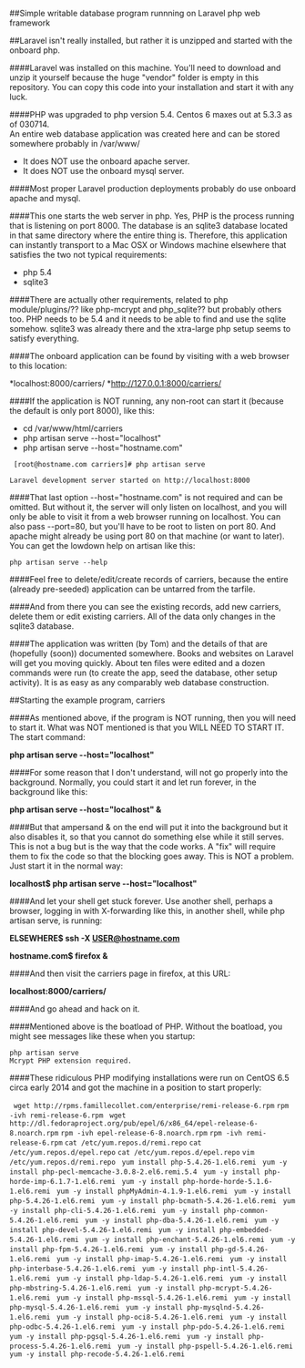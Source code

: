 ##Simple writable database program runnning on Laravel php web framework

##Laravel isn't really installed, but rather it is unzipped and started with the onboard php.  

####Laravel was installed on this machine.  You'll need to download and unzip it yourself because the huge "vendor" folder is empty in this repository.  You can copy this code into your installation and start it with any luck.

####PHP was upgraded to php version 5.4.  Centos 6 maxes out at 5.3.3 as of 030714.  
An entire web database application was created here and can be stored somewhere probably in /var/www/

* It does NOT use the onboard apache server.  
* It does NOT use the onboard mysql server.  

####Most proper Laravel production deployments probably do use onboard apache and mysql.  

####This one starts the web server in php.  Yes, PHP is the process running that is listening on port 8000.  The database is an sqlite3 database located in that same directory where the entire thing is.  Therefore, this application can instantly transport to a Mac OSX or Windows machine elsewhere that satisfies the two not typical requirements:

* php 5.4 
* sqlite3

####There are actually other requirements, related to php module/plugins/?? like php-mcrypt and php_sqlite?? but probably others too.  PHP needs to be 5.4 and it needs to be able to find and use the sqlite somehow.  sqlite3 was already there and the xtra-large php setup seems to satisfy everything.

####The onboard application can be found by visiting with a web browser to this location:

*localhost:8000/carriers/
*http://127.0.0.1:8000/carriers/

####If the application is NOT running, any non-root can start it (because the default is only port 8000), like this:

* cd /var/www/html/carriers
* php artisan serve --host="localhost"
* php artisan serve --host="hostname.com"

` [root@hostname.com carriers]# php artisan serve`

`Laravel development server started on http://localhost:8000`

####That last option  --host="hostname.com"  is not required and can be omitted.  But without it, the server will only listen on localhost, and you will only be able to visit it from a web browser running on localhost.  You can also pass --port=80, but you'll have to be root to listen on port 80.  And apache might already be using port 80 on that machine (or want to later).  You can get the lowdown help on artisan like this:


`php artisan serve --help`


####Feel free to delete/edit/create records of carriers, because the entire (already pre-seeded) application can be untarred from the tarfile.  

####And from there you can see the existing records, add new carriers, delete them or edit existing carriers.  All of the data only changes in the sqlite3 database.  

####The application was written (by Tom) and the details of that are (hopefully (soon)) documented somewhere.  Books and websites on Laravel will get you moving quickly.  About ten files were edited and a dozen commands were run (to create the app, seed the database, other setup activity).  It is as easy as any comparably web database construction.

##Starting the example program, carriers

####As mentioned above, if the program is NOT running, then you will need to start it.  What was NOT mentioned is that you WILL NEED TO START IT.  The start command:

**php artisan serve --host="localhost"**

####For some reason that I don't understand, will not go properly into the background.  Normally, you could start it and let run forever, in the background like this:

**php artisan serve --host="localhost" &**

####But that ampersand & on the end will put it into the background but it also disables it, so that you cannot do something else while it still serves.  This is not a bug but is the way that the code works.  A "fix" will require them to fix the code so that the blocking goes away.  This is NOT a problem.  Just start it in the normal way:

**localhost$ php artisan serve --host="localhost"**

####And let your shell get stuck forever.  Use another shell, perhaps a browser, logging in with X-forwarding like this, in another shell, while php artisan serve, is running:


**ELSEWHERE$  ssh -X USER@hostname.com**

**hostname.com$  firefox &**


####And then visit the carriers page in firefox, at this URL:


**localhost:8000/carriers/**

####And go ahead and hack on it.  

####Mentioned above is the boatload of PHP.  Without the boatload, you might see messages like these when you startup:

```
php artisan serve
Mcrypt PHP extension required.
```

####These ridiculous PHP modifying installations were run on CentOS 6.5 circa early 2014 and got the machine in a position to start properly:

` wget http://rpms.famillecollet.com/enterprise/remi-release-6.rpm`
` rpm -ivh remi-release-6.rpm `
` wget http://dl.fedoraproject.org/pub/epel/6/x86_64/epel-release-6-8.noarch.rpm`
` rpm -ivh epel-release-6-8.noarch.rpm `
` rpm -ivh remi-release-6.rpm `
` cat /etc/yum.repos.d/remi.repo `
` cat /etc/yum.repos.d/epel.repo `
` cat /etc/yum.repos.d/epel.repo `
` vim /etc/yum.repos.d/remi.repo `
` yum install php-5.4.26-1.el6.remi`
` yum -y install php-pecl-memcache-3.0.8-2.el6.remi.5.4`
` yum -y install php-horde-imp-6.1.7-1.el6.remi`
` yum -y install php-horde-horde-5.1.6-1.el6.remi`
` yum -y install phpMyAdmin-4.1.9-1.el6.remi`
` yum -y install php-5.4.26-1.el6.remi`
` yum -y install php-bcmath-5.4.26-1.el6.remi`
` yum -y install php-cli-5.4.26-1.el6.remi`
` yum -y install php-common-5.4.26-1.el6.remi`
` yum -y install php-dba-5.4.26-1.el6.remi`
` yum -y install php-devel-5.4.26-1.el6.remi`
` yum -y install php-embedded-5.4.26-1.el6.remi`
` yum -y install php-enchant-5.4.26-1.el6.remi`
` yum -y install php-fpm-5.4.26-1.el6.remi`
` yum -y install php-gd-5.4.26-1.el6.remi`
` yum -y install php-imap-5.4.26-1.el6.remi`
` yum -y install php-interbase-5.4.26-1.el6.remi`
` yum -y install php-intl-5.4.26-1.el6.remi`
` yum -y install php-ldap-5.4.26-1.el6.remi`
` yum -y install php-mbstring-5.4.26-1.el6.remi`
` yum -y install php-mcrypt-5.4.26-1.el6.remi`
` yum -y install php-mssql-5.4.26-1.el6.remi`
` yum -y install php-mysql-5.4.26-1.el6.remi`
` yum -y install php-mysqlnd-5.4.26-1.el6.remi`
` yum -y install php-oci8-5.4.26-1.el6.remi`
` yum -y install php-odbc-5.4.26-1.el6.remi`
` yum -y install php-pdo-5.4.26-1.el6.remi`
` yum -y install php-pgsql-5.4.26-1.el6.remi`
` yum -y install php-process-5.4.26-1.el6.remi`
` yum -y install php-pspell-5.4.26-1.el6.remi`
` yum -y install php-recode-5.4.26-1.el6.remi`
